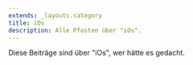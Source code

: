 ```yaml
---
extends: _layouts.category
title: iOs
description: Alle Pfosten über "iOs".
---
```

          
Diese Beiträge sind über "iOs", wer hätte es gedacht.
          